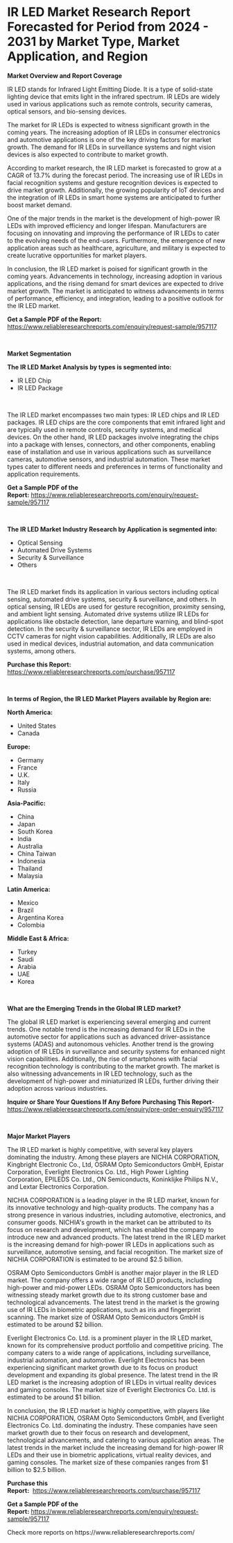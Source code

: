 <p><h1>IR LED Market Research Report Forecasted for Period from 2024 -  2031 by Market Type, Market Application, and Region</h1></p><p><strong>Market Overview and Report Coverage</strong></p>
<p><p>IR LED stands for Infrared Light Emitting Diode. It is a type of solid-state lighting device that emits light in the infrared spectrum. IR LEDs are widely used in various applications such as remote controls, security cameras, optical sensors, and bio-sensing devices.</p><p>The market for IR LEDs is expected to witness significant growth in the coming years. The increasing adoption of IR LEDs in consumer electronics and automotive applications is one of the key driving factors for market growth. The demand for IR LEDs in surveillance systems and night vision devices is also expected to contribute to market growth.</p><p>According to market research, the IR LED market is forecasted to grow at a CAGR of 13.7% during the forecast period. The increasing use of IR LEDs in facial recognition systems and gesture recognition devices is expected to drive market growth. Additionally, the growing popularity of IoT devices and the integration of IR LEDs in smart home systems are anticipated to further boost market demand.</p><p>One of the major trends in the market is the development of high-power IR LEDs with improved efficiency and longer lifespan. Manufacturers are focusing on innovating and improving the performance of IR LEDs to cater to the evolving needs of the end-users. Furthermore, the emergence of new application areas such as healthcare, agriculture, and military is expected to create lucrative opportunities for market players.</p><p>In conclusion, the IR LED market is poised for significant growth in the coming years. Advancements in technology, increasing adoption in various applications, and the rising demand for smart devices are expected to drive market growth. The market is anticipated to witness advancements in terms of performance, efficiency, and integration, leading to a positive outlook for the IR LED market.</p></p>
<p><strong>Get a Sample PDF of the Report:</strong> <a href="https://www.reliableresearchreports.com/enquiry/request-sample/957117">https://www.reliableresearchreports.com/enquiry/request-sample/957117</a></p>
<p>&nbsp;</p>
<p><strong>Market Segmentation</strong></p>
<p><strong>The IR LED Market Analysis by types is segmented into:</strong></p>
<p><ul><li>IR LED Chip</li><li>IR LED Package</li></ul></p>
<p>&nbsp;</p>
<p><p>The IR LED market encompasses two main types: IR LED chips and IR LED packages. IR LED chips are the core components that emit infrared light and are typically used in remote controls, security systems, and medical devices. On the other hand, IR LED packages involve integrating the chips into a package with lenses, connectors, and other components, enabling ease of installation and use in various applications such as surveillance cameras, automotive sensors, and industrial automation. These market types cater to different needs and preferences in terms of functionality and application requirements.</p></p>
<p><strong>Get a Sample PDF of the Report:</strong>&nbsp;<a href="https://www.reliableresearchreports.com/enquiry/request-sample/957117">https://www.reliableresearchreports.com/enquiry/request-sample/957117</a></p>
<p>&nbsp;</p>
<p><strong>The IR LED Market Industry Research by Application is segmented into:</strong></p>
<p><ul><li>Optical Sensing</li><li>Automated Drive Systems</li><li>Security & Surveillance</li><li>Others</li></ul></p>
<p>&nbsp;</p>
<p><p>The IR LED market finds its application in various sectors including optical sensing, automated drive systems, security & surveillance, and others. In optical sensing, IR LEDs are used for gesture recognition, proximity sensing, and ambient light sensing. Automated drive systems utilize IR LEDs for applications like obstacle detection, lane departure warning, and blind-spot detection. In the security & surveillance sector, IR LEDs are employed in CCTV cameras for night vision capabilities. Additionally, IR LEDs are also used in medical devices, industrial automation, and data communication systems, among others.</p></p>
<p><strong>Purchase this Report:</strong>&nbsp; <a href="https://www.reliableresearchreports.com/purchase/957117">https://www.reliableresearchreports.com/purchase/957117</a></p>
<p>&nbsp;</p>
<p><strong>In terms of Region, the IR LED Market Players available by Region are:</strong></p>
<p>
    <p> <strong> North America: </strong>
        <ul>
            <li>United States</li>
            <li>Canada</li>
        </ul>
        </p> 
    <p> <strong> Europe: </strong>
        <ul>
            <li>Germany</li>
            <li>France</li>
            <li>U.K.</li>
            <li>Italy</li>
            <li>Russia</li>
        </ul>
        </p> 
    <p> <strong> Asia-Pacific: </strong>
        <ul>
            <li>China</li>
            <li>Japan</li>
            <li>South Korea</li>
            <li>India</li>
            <li>Australia</li>
            <li>China Taiwan</li>
            <li>Indonesia</li>
            <li>Thailand</li>
            <li>Malaysia</li>
        </ul>
        </p> 
    <p> <strong> Latin America: </strong>
        <ul>
            <li>Mexico</li>
            <li>Brazil</li>
            <li>Argentina Korea</li>
            <li>Colombia</li>
        </ul>
        </p> 
    <p> <strong> Middle East & Africa: </strong>
        <ul>
            <li>Turkey</li>
            <li>Saudi</li>
            <li>Arabia</li>
            <li>UAE</li>
            <li>Korea</li>
        </ul>
    </p>
    </p>
<p>&nbsp;</p>
<p><strong>What are the Emerging Trends in the Global IR LED market?</strong></p>
<p><p>The global IR LED market is experiencing several emerging and current trends. One notable trend is the increasing demand for IR LEDs in the automotive sector for applications such as advanced driver-assistance systems (ADAS) and autonomous vehicles. Another trend is the growing adoption of IR LEDs in surveillance and security systems for enhanced night vision capabilities. Additionally, the rise of smartphones with facial recognition technology is contributing to the market growth. The market is also witnessing advancements in IR LED technology, such as the development of high-power and miniaturized IR LEDs, further driving their adoption across various industries.</p></p>
<p><strong>Inquire or Share Your Questions If Any Before Purchasing This Report</strong>- <a href="https://www.reliableresearchreports.com/enquiry/pre-order-enquiry/957117">https://www.reliableresearchreports.com/enquiry/pre-order-enquiry/957117</a></p>
<p>&nbsp;</p>
<p><strong>Major Market Players</strong></p>
<p><p>The IR LED market is highly competitive, with several key players dominating the industry. Among these players are NICHIA CORPORATION, Kingbright Electronic Co., Ltd, OSRAM Opto Semiconductors GmbH, Epistar Corporation, Everlight Electronics Co. Ltd., High Power Lighting Corporation, EPILEDS Co. Ltd., ON Semiconducts, Koninklijke Philips N.V., and Lextar Electronics Corporation.</p><p>NICHIA CORPORATION is a leading player in the IR LED market, known for its innovative technology and high-quality products. The company has a strong presence in various industries, including automotive, electronics, and consumer goods. NICHIA's growth in the market can be attributed to its focus on research and development, which has enabled the company to introduce new and advanced products. The latest trend in the IR LED market is the increasing demand for high-power IR LEDs in applications such as surveillance, automotive sensing, and facial recognition. The market size of NICHIA CORPORATION is estimated to be around $2.5 billion.</p><p>OSRAM Opto Semiconductors GmbH is another major player in the IR LED market. The company offers a wide range of IR LED products, including high-power and mid-power LEDs. OSRAM Opto Semiconductors has been witnessing steady market growth due to its strong customer base and technological advancements. The latest trend in the market is the growing use of IR LEDs in biometric applications, such as iris and fingerprint scanning. The market size of OSRAM Opto Semiconductors GmbH is estimated to be around $2 billion.</p><p>Everlight Electronics Co. Ltd. is a prominent player in the IR LED market, known for its comprehensive product portfolio and competitive pricing. The company caters to a wide range of applications, including surveillance, industrial automation, and automotive. Everlight Electronics has been experiencing significant market growth due to its focus on product development and expanding its global presence. The latest trend in the IR LED market is the increasing adoption of IR LEDs in virtual reality devices and gaming consoles. The market size of Everlight Electronics Co. Ltd. is estimated to be around $1 billion.</p><p>In conclusion, the IR LED market is highly competitive, with players like NICHIA CORPORATION, OSRAM Opto Semiconductors GmbH, and Everlight Electronics Co. Ltd. dominating the industry. These companies have seen market growth due to their focus on research and development, technological advancements, and catering to various application areas. The latest trends in the market include the increasing demand for high-power IR LEDs and their use in biometric applications, virtual reality devices, and gaming consoles. The market size of these companies ranges from $1 billion to $2.5 billion.</p></p>
<p><strong>Purchase this Report:</strong>&nbsp;&nbsp;<a href="https://www.reliableresearchreports.com/purchase/957117">https://www.reliableresearchreports.com/purchase/957117</a></p>
<p></p>
<p><strong>Get a Sample PDF of the Report:</strong>&nbsp;<a href="https://www.reliableresearchreports.com/enquiry/request-sample/957117">https://www.reliableresearchreports.com/enquiry/request-sample/957117</a></p>
<p>Check more reports on https://www.reliableresearchreports.com/</p>